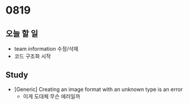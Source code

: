 # 0819

## 오늘 할 일
- team information 수정/삭제
- 코드 구조화 시작

## Study
- [Generic] Creating an image format with an unknown type is an error
  - 이게 도대체 무슨 에러일까
